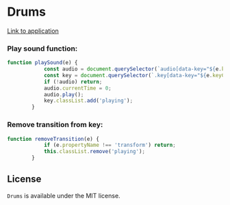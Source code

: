 # Drums

[Link to application](https://codeandrepeat.github.io/Drums)


### Play sound function:
```javascript
function playSound(e) {
            const audio = document.querySelector(`audio[data-key="${e.keyCode}"]`);
            const key = document.querySelector(`.key[data-key="${e.keyCode}"]`);
            if (!audio) return;
            audio.currentTime = 0;
            audio.play();
            key.classList.add('playing');
        }
```

### Remove transition from key: 
``` javascript
function removeTransition(e) {
            if (e.propertyName !== 'transform') return;
            this.classList.remove('playing');
        }
```

## License

`Drums` is available under the MIT license.

